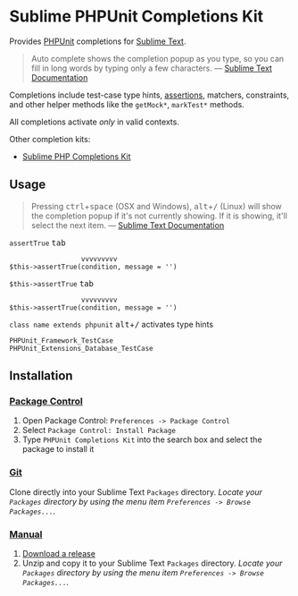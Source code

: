 Sublime PHPUnit Completions Kit
===============================

Provides [PHPUnit](http://phpunit.de) completions for [Sublime Text](http://www.sublimetext.com).

> Auto complete shows the completion popup as you type, so you can fill in long
> words by typing only a few characters. &mdash; [Sublime Text Documentation](http://www.sublimetext.com/docs/3/auto_complete.html)

Completions include test-case type hints, [assertions](http://phpunit.de/manual/current/en/appendixes.assertions.htmlv),
matchers, constraints, and other helper methods like the `getMock*`, `markTest*`
methods.

All completions activate *only* in valid contexts.

Other completion kits:

* [Sublime PHP Completions Kit](https://github.com/gerardroche/sublime-phpck)

Usage
-----

> Pressing <kbd>ctrl</kbd>+<kbd>space</kbd> (OSX and Windows),
> <kbd>alt</kbd>+<kbd>/</kbd> (Linux) will show the completion popup if it's not
> currently showing.  If it is showing, it'll select the next item.
> &mdash; [Sublime Text Documentation](http://www.sublimetext.com/docs/3/auto_complete.html)

`assertTrue` <kbd>tab</kbd>

                      vvvvvvvvv
    $this->assertTrue(condition, message = '')

`$this->assertTrue` <kbd>tab</kbd>

                      vvvvvvvvv
    $this->assertTrue(condition, message = '')

`class name extends phpunit` <kbd>alt</kbd>+<kbd>/</kbd> activates type hints

    PHPUnit_Framework_TestCase
    PHPUnit_Extensions_Database_TestCase

Installation
------------

### [Package Control](https://sublime.wbond.net/installation)

1. Open Package Control: `Preferences -> Package Control`
2. Select `Package Control: Install Package`
3. Type `PHPUnit Completions Kit` into the search box and select the package to
install it

### [Git](http://git-scm.com)

Clone directly into your Sublime Text `Packages` directory.  *Locate your
`Packages` directory by using the menu item `Preferences -> Browse Packages...`.*

### [Manual](http://www.sublimetext.com/docs/3/packages.html)

1. [Download a release](https://github.com/gerardroche/sublime-phpunitck/releases)
2. Unzip and copy it to your Sublime Text `Packages` directory.  *Locate your
`Packages` directory by using the menu item
`Preferences -> Browse Packages...`.*

